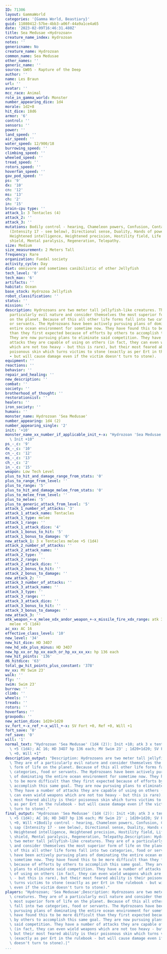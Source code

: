 ```yaml
---
ID: 71306
layout: GammaWorld
categories: '{Gamma World, Beastiary}'
guid: 11080412-57be-4bb3-a06f-44a9a1ce4a65
date: '2023-02-09T16:46:31.480Z'
title: Sea Medusae «Hydrozoan»
creature_name_index: Hydrozoan
notes: ''
genericname: No
creature_name: Hydrozoan
common_name: Sea Medusae
other_names: ''
generic_name: ''
source: GW05 - Rapture of the Deep
author: ''
name: Les Braun
url: ''
avatar: ''
mcc_race: Animal
role_in_gamma_world: Monster
number_appearing_dice: 1d4
morale: 1d2+8
hit_dice: 18d6
armor: '6'
control: ''
sensors: ''
power: ''
land_speed: ''
air_speed: ''
water_speed: 12/900/18
burrowing_speed: ''
climbing_speed: ''
wheeled_speed: ''
tread_speed: ''
rotors_speed: ''
hoverfan_speed: ''
gav_pod_speed: ''
ps: '9'
dx: '10'
cn: '12'
ms: '13'
ch: '2'
in: '15'
brain-cpu type: ''
attack_1: 3 Tentacles (4)
attack_2: ''
attack_3: ''
mutations: Bodily control - hearing, Chameleon powers, Confusion, Contact poison sap
  (Intensity 17 - see below), Directional sense, Duality, Hands of power - electrical,
  Heightened intelligence, Heightened precision, Hostility field, Life leech, Mental
  shield, Mental paralysis, Regeneration, Telepathy.
size: Medium
size_measurement: 2 Meters Tall
frequency: Rare
organization: Fuedal society
activity_cycle: Day
diet: omnivore and sometimes canibilistic of other Jellyfish
tech_level: '0'
tech_max: '6'
artifacts: ''
habitat: Ocean
base_stock: Hydrozoa Jellyfish
robot_classification: ''
status: ''
mission: ''
description: Hydrozoans are two meter tall jellyfish-like creatures. They are of a
  particularly evil nature and consider themselves the most superior form of life
  on the planet. Because of this all other life forms fall into two categories, food
  or servants. The Hydrozoans have been actively pursuing plans of dominating the
  entire ocean environment for sometime now. They have found this to be more difficult
  than they first expected because of efforts by others to accomplish this same goal.
  They are now pursuing plans to eliminate said competition. They have a number of
  attacks they are capable of using on others (in fact, they can even wield weapons
  which are not too heavy - but this is rare), but their most feared ability is their
  poisonous skin which turns victims to stone (exactly as per Ert in the rulebook
  - but will cause damage even if the victim doesn't turn to stone).
equipment: ''
reactions: ''
behavior: ''
repair_and_healing: ''
new_description: ''
combat: ''
society: ''
brotherhood_of_thought: ''
restorationsist: ''
healers: ''
iron_society: ''
humans: ''
monster_name: Hydrozoan 'Sea Medusae'
number_appearing: 1d4 (2)
number_appearing_single: '2'
init: '+10'
monster_name_xx_number_if_applicable_init_+-x: "Hydrozoan 'Sea Medusae' (1d4 (2)):\
  \ Init +10"
ps_-_c: '9'
dx_-_c: '10'
cn_-_c: '12'
ms_-_c: '13'
ch_-_c: '2'
in_-_c: '15'
weapon: Low Tech Level
plus_to_hit_and_damage_range_from_stats: '0'
plus_to_range_from_level: ''
plus_to_range: '5'
plus_to_hit_and_damage_melee_from_stats: '0'
plus_to_melee_from_level: ''
plus_to_melee: '5'
plus_to_generic_attack_from_level: '5'
attack_1_number_of_attacks: '3'
attack_1_attack_name: Tentacles
attack_1_type: melee
attack_1_range: ''
attack_1_attack_dice: '4'
attack_1_bonus_to_hit: '5'
attack_1_bonus_to_damage: '0'
new_attack_1: 3 x Tentacles melee +5 (1d4)
attack_2_number_of_attacks: ''
attack_2_attack_name: ''
attack_2_type: ''
attack_2_range: ''
attack_2_attack_dice: ''
attack_2_bonus_to_hit: ''
attack_2_bonus_to_damage: ''
new_attack_2: ''
attack_3_number_of_attacks: ''
attack_3_attack_name: ''
attack_3_type: ''
attack_3_range: ''
attack_3_attack_dice: ''
attack_3_bonus_to_hit: ''
attack_3_bonus_to_damage: ''
new_attack_3: ''
atk_weapon_+-x_melee_xdx_andor_weapon_+-x_missile_fire_xdx_range: atk 3 x tentacles
  melee +5 (1d4)
ac_xx: AC 16
effective_class_level: '10'
new_level: '34'
new_hit_dice: HD 34D7
new_hd_xdx_plus_minus: HD 34D7
new_hp_xx_or_hp_xx_each_or_hp_xx_xx_xx: hp 136 each
new_hit_points: '136'
d6_hitdice: '63'
total_gw_hit_points_plus_constant: '378'
mv_xx: MV Swim 23'
walk: ''
fly: ''
swim: Swim 23'
burrow: ''
climb: ''
wheels: ''
treads: ''
rotors: ''
hoverfans: ''
gravpods: ''
new_action_dice: 1d20+1d20
sv_fort_+-x_ref_+-x_will_+-x: SV Fort +0, Ref +0, Will +1
fort_save: '0'
ref_save: '0'
will: '1'
normal_text: "Hydrozoan 'Sea Medusae' (1d4 (2)): Init +10; atk 3 x tentacles melee\
  \ +5 (1d4); AC 16; HD 34D7 hp 136 each; MV Swim 23' ; 1d20+1d20; SV Fort +0, Ref\
  \ +0, Will +1"
description_output: "Description: Hydrozoans are two meter tall jellyfish-like creatures.\
  \ They are of a particularly evil nature and consider themselves the most superior\
  \ form of life on the planet. Because of this all other life forms fall into two\
  \ categories, food or servants. The Hydrozoans have been actively pursuing plans\
  \ of dominating the entire ocean environment for sometime now. They have found this\
  \ to be more difficult than they first expected because of efforts by others to\
  \ accomplish this same goal. They are now pursuing plans to eliminate said competition.\
  \ They have a number of attacks they are capable of using on others (in fact, they\
  \ can even wield weapons which are not too heavy - but this is rare), but their\
  \ most feared ability is their poisonous skin which turns victims to stone (exactly\
  \ as per Ert in the rulebook - but will cause damage even if the victim doesn't\
  \ turn to stone)."
final_output: "Hydrozoan 'Sea Medusae' (1d4 (2)): Init +10; atk 3 x tentacles melee\
  \ +5 (1d4); AC 16; HD 34D7 hp 136 each; MV Swim 23' ; 1d20+1d20; SV Fort +0, Ref\
  \ +0, Will +1Bodily control - hearing, Chameleon powers, Confusion, Contact poison\
  \ sap (Intensity 17 - see below), Directional sense, Duality, Hands of power - electrical,\
  \ Heightened intelligence, Heightened precision, Hostility field, Life leech, Mental\
  \ shield, Mental paralysis, Regeneration, Telepathy.Description: Hydrozoans are\
  \ two meter tall jellyfish-like creatures. They are of a particularly evil nature\
  \ and consider themselves the most superior form of life on the planet. Because\
  \ of this all other life forms fall into two categories, food or servants. The Hydrozoans\
  \ have been actively pursuing plans of dominating the entire ocean environment for\
  \ sometime now. They have found this to be more difficult than they first expected\
  \ because of efforts by others to accomplish this same goal. They are now pursuing\
  \ plans to eliminate said competition. They have a number of attacks they are capable\
  \ of using on others (in fact, they can even wield weapons which are not too heavy\
  \ - but this is rare), but their most feared ability is their poisonous skin which\
  \ turns victims to stone (exactly as per Ert in the rulebook - but will cause damage\
  \ even if the victim doesn't turn to stone)."
players: "Hydrozoan; 'Sea Medusae';Description: Hydrozoans are two meter tall jellyfish-like\
  \ creatures. They are of a particularly evil nature and consider themselves the\
  \ most superior form of life on the planet. Because of this all other life forms\
  \ fall into two categories, food or servants. The Hydrozoans have been actively\
  \ pursuing plans of dominating the entire ocean environment for sometime now. They\
  \ have found this to be more difficult than they first expected because of efforts\
  \ by others to accomplish this same goal. They are now pursuing plans to eliminate\
  \ said competition. They have a number of attacks they are capable of using on others\
  \ (in fact, they can even wield weapons which are not too heavy - but this is rare),\
  \ but their most feared ability is their poisonous skin which turns victims to stone\
  \ (exactly as per Ert in the rulebook - but will cause damage even if the victim\
  \ doesn't turn to stone).|"
...
```

